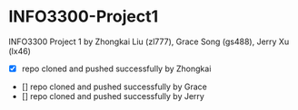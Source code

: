 # INFO3300-Project1

INFO3300 Project 1 by Zhongkai Liu (zl777), Grace Song (gs488), Jerry Xu (lx46)

-   [x] repo cloned and pushed successfully by Zhongkai
-   [] repo cloned and pushed successfully by Grace
-   [] repo cloned and pushed successfully by Jerry
